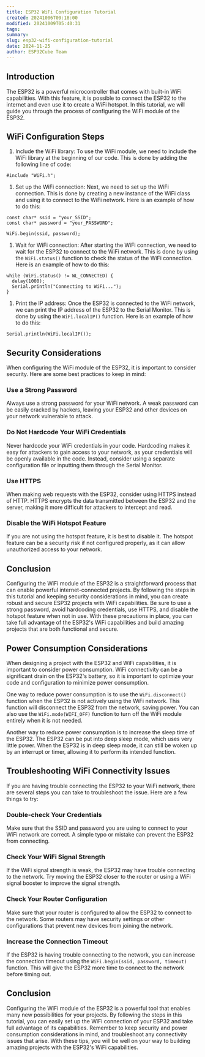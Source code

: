 ```yaml
---
title: ESP32 WiFi Configuration Tutorial
created: 20241006T00:18:00
modified: 20241009T05:40:31
tags: 
summary: 
slug: esp32-wifi-configuration-tutorial
date: 2024-11-25
author: ESP32Cube Team
---
```


## Introduction

The ESP32 is a powerful microcontroller that comes with built-in WiFi capabilities. With this feature, it is possible to connect the ESP32 to the internet and even use it to create a WiFi hotspot. In this tutorial, we will guide you through the process of configuring the WiFi module of the ESP32.

## WiFi Configuration Steps

1.  Include the WiFi library: To use the WiFi module, we need to include the WiFi library at the beginning of our code. This is done by adding the following line of code:

```
#include "WiFi.h";
```

1.  Set up the WiFi connection: Next, we need to set up the WiFi connection. This is done by creating a new instance of the WiFi class and using it to connect to the WiFi network. Here is an example of how to do this:

```
const char* ssid = "your_SSID";
const char* password = "your_PASSWORD";

WiFi.begin(ssid, password);
```

1.  Wait for WiFi connection: After starting the WiFi connection, we need to wait for the ESP32 to connect to the WiFi network. This is done by using the `WiFi.status()` function to check the status of the WiFi connection. Here is an example of how to do this:

```
while (WiFi.status() != WL_CONNECTED) {
  delay(1000);
  Serial.println("Connecting to WiFi...");
}
```

1.  Print the IP address: Once the ESP32 is connected to the WiFi network, we can print the IP address of the ESP32 to the Serial Monitor. This is done by using the `WiFi.localIP()` function. Here is an example of how to do this:

```
Serial.println(WiFi.localIP());
```

## Security Considerations

When configuring the WiFi module of the ESP32, it is important to consider security. Here are some best practices to keep in mind:

### Use a Strong Password

Always use a strong password for your WiFi network. A weak password can be easily cracked by hackers, leaving your ESP32 and other devices on your network vulnerable to attack.

### Do Not Hardcode Your WiFi Credentials

Never hardcode your WiFi credentials in your code. Hardcoding makes it easy for attackers to gain access to your network, as your credentials will be openly available in the code. Instead, consider using a separate configuration file or inputting them through the Serial Monitor.

### Use HTTPS

When making web requests with the ESP32, consider using HTTPS instead of HTTP. HTTPS encrypts the data transmitted between the ESP32 and the server, making it more difficult for attackers to intercept and read.

### Disable the WiFi Hotspot Feature

If you are not using the hotspot feature, it is best to disable it. The hotspot feature can be a security risk if not configured properly, as it can allow unauthorized access to your network.

## Conclusion

Configuring the WiFi module of the ESP32 is a straightforward process that can enable powerful internet-connected projects. By following the steps in this tutorial and keeping security considerations in mind, you can create robust and secure ESP32 projects with WiFi capabilities. Be sure to use a strong password, avoid hardcoding credentials, use HTTPS, and disable the hotspot feature when not in use. With these precautions in place, you can take full advantage of the ESP32's WiFi capabilities and build amazing projects that are both functional and secure.

## Power Consumption Considerations

When designing a project with the ESP32 and WiFi capabilities, it is important to consider power consumption. WiFi connectivity can be a significant drain on the ESP32's battery, so it is important to optimize your code and configuration to minimize power consumption.

One way to reduce power consumption is to use the `WiFi.disconnect()` function when the ESP32 is not actively using the WiFi network. This function will disconnect the ESP32 from the network, saving power. You can also use the `WiFi.mode(WIFI_OFF)` function to turn off the WiFi module entirely when it is not needed.

Another way to reduce power consumption is to increase the sleep time of the ESP32. The ESP32 can be put into deep sleep mode, which uses very little power. When the ESP32 is in deep sleep mode, it can still be woken up by an interrupt or timer, allowing it to perform its intended function.

## Troubleshooting WiFi Connectivity Issues

If you are having trouble connecting the ESP32 to your WiFi network, there are several steps you can take to troubleshoot the issue. Here are a few things to try:

### Double-check Your Credentials

Make sure that the SSID and password you are using to connect to your WiFi network are correct. A simple typo or mistake can prevent the ESP32 from connecting.

### Check Your WiFi Signal Strength

If the WiFi signal strength is weak, the ESP32 may have trouble connecting to the network. Try moving the ESP32 closer to the router or using a WiFi signal booster to improve the signal strength.

### Check Your Router Configuration

Make sure that your router is configured to allow the ESP32 to connect to the network. Some routers may have security settings or other configurations that prevent new devices from joining the network.

### Increase the Connection Timeout

If the ESP32 is having trouble connecting to the network, you can increase the connection timeout using the `WiFi.begin(ssid, password, timeout)` function. This will give the ESP32 more time to connect to the network before timing out.

## Conclusion

Configuring the WiFi module of the ESP32 is a powerful tool that enables many new possibilities for your projects. By following the steps in this tutorial, you can easily set up the WiFi connection of your ESP32 and take full advantage of its capabilities. Remember to keep security and power consumption considerations in mind, and troubleshoot any connectivity issues that arise. With these tips, you will be well on your way to building amazing projects with the ESP32's WiFi capabilities.
